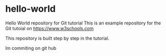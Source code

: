 # hello-world
Hello World repository for Git tutorial
This is an example repository for the Git tutoial on https://www.w3schools.com

This repository is built step by step in the tutorial.

Im commiting on git hub
